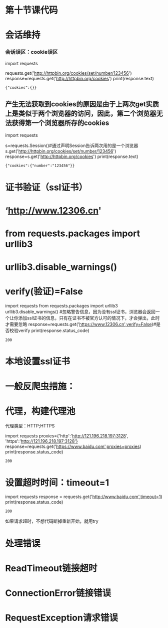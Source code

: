 # 第十节课代码

# 会话维持

  ### 会话误区：cookie误区

import requests

requests.get('http://httpbin.org/cookies/set/number/123456')
response=requests.get('http://httpbin.org/cookies')
print(response.text)

```
{"cookies":{}}
```

## 产生无法获取到cookies的原因是由于上两次get实质上是类似于两个浏览器的访问，因此，第二个浏览器无法获得第一个浏览器所存的cookies

import requests

s=requests.Session()#通过声明Session告诉两次用的是一个浏览器
s.get('http://httpbin.org/cookies/set/number/123456')
response=s.get('http://httpbin.org/cookies')
print(response.text)

```
{"cookies":{"number":"123456"}}
```

# 证书验证（ssl证书）

# ‘http://www.12306.cn'

# from requests.packages import urllib3

# urllib3.disable_warnings()

# verify(验证)=False

import requests
from requests.packages import urllib3
urllib3.disable_warnings() #忽略警告信息，因为没有ssl证书，浏览器会返回一个让你添加ssl证书的信息，只有在证书不被官方认可的情况下，才会弹出，此时才需要忽略
response=requests.get('https://www.12306.cn',verify=False)#是否校验verify
print(response.status_code)

```
200
```

# 本地设置ssl证书







# 一般反爬虫措施：

# 代理，构建代理池

代理类型：HTTP;HTTPS

import requests
proxies={'http':'http://121.196.218.197:3128',
        'https':'http://121.196.218.197:3128'}
response=requests.get('https://www.baidu.com',proxies=proxies)
print(response.status_code)

```
200
```



# 设置超时时间：timeout=1

import requests
response = requests.get('http://www.baidu.com',timeout=1)
print(response.status_code)

```
200
```

如果请求超时，不想代码断掉重新开始，就用try

# 处理错误

# ReadTimeout链接超时

# ConnectionError链接错误

# RequestException请求错误

